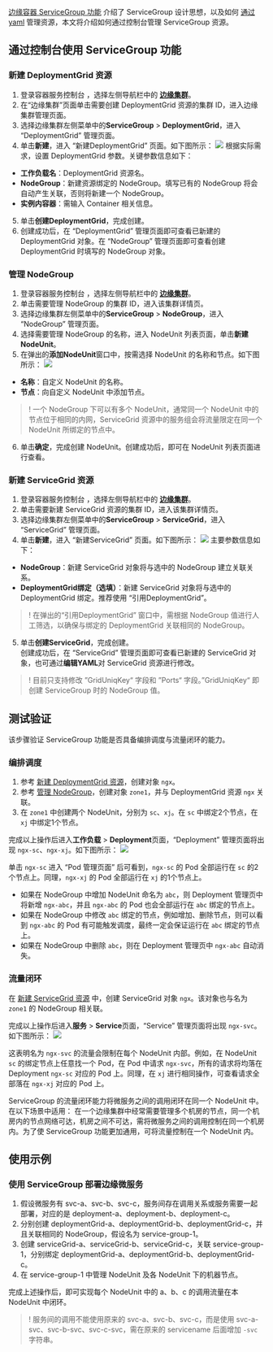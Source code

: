 
[边缘容器 ServiceGroup 功能](https://cloud.tencent.com/document/product/457/46923) 介绍了 ServiceGroup 设计思想，以及如何 [通过 yaml](https://cloud.tencent.com/document/product/457/50417) 管理资源，本文将介绍如何通过控制台管理 ServiceGroup 资源。  

 


## 通过控制台使用 ServiceGroup 功能
### 新建 DeploymentGrid 资源[](id:step1)
1. 登录容器服务控制台 ，选择左侧导航栏中的 **[边缘集群](https://console.cloud.tencent.com/tke2/edge?rid=1)**。  
2. 在“边缘集群”页面单击需要创建 DeploymentGrid 资源的集群 ID，进入边缘集群管理页面。  
3. 选择边缘集群左侧菜单中的**ServiceGroup** > **DeploymentGrid**，进入 “DeploymentGrid” 管理页面。  
4. 单击**新建**，进入 “新建DeploymentGrid” 页面。如下图所示：
![](https://main.qcloudimg.com/raw/d8ea1886b686a835cb4241b9c1943b37.png)
  根据实际需求，设置 DeploymentGrid 参数。关键参数信息如下：
 - **工作负载名**：DeploymentGrid 资源名。  
 - **NodeGroup**：新建资源绑定的 NodeGroup。填写已有的 NodeGroup 将会自动产生关联，否则将新建一个 NodeGroup。  
 - **实例内容器**：需输入 Container 相关信息。  
5. 单击**创建DeploymentGrid**，完成创建。  
6. 创建成功后，在 “DeploymentGrid” 管理页面即可查看已新建的 DeploymentGrid 对象。在 “NodeGroup” 管理页面即可查看创建 DeploymentGrid 时填写的 NodeGroup 对象。  

 
### 管理 NodeGroup[](id:step2)
1. 登录容器服务控制台 ，选择左侧导航栏中的 **[边缘集群](https://console.cloud.tencent.com/tke2/edge?rid=1)**。  
2. 单击需要管理 NodeGroup 的集群 ID，进入该集群详情页。  
3. 选择边缘集群左侧菜单中的**ServiceGroup** > **NodeGroup**，进入 “NodeGroup” 管理页面。  
4. 选择需要管理 NodeGroup 的名称，进入 NodeUnit 列表页面，单击**新建NodeUnit**。  
5. 在弹出的**添加NodeUnit**窗口中，按需选择 NodeUnit 的名称和节点。如下图所示：
![](https://main.qcloudimg.com/raw/bac9249de8649aded5e3071ff70ef9a1.png)
 - **名称**：自定义 NodeUnit 的名称。  
 - **节点**：向自定义 NodeUnit 中添加节点。  
>! 一个 NodeGroup 下可以有多个 NodeUnit，通常同一个 NodeUnit 中的节点位于相同的内网，ServiceGrid 资源中的服务组会将流量限定在同一个 NodeUnit 所绑定的节点中。  
6. 单击**确定**，完成创建 NodeUnit。创建成功后，即可在 NodeUnit 列表页面进行查看。  


### 新建 ServiceGrid 资源[](id:step3)
1. 登录容器服务控制台 ，选择左侧导航栏中的 **[边缘集群](https://console.cloud.tencent.com/tke2/edge?rid=1)**。  
2. 单击需要新建 ServiceGrid 资源的集群 ID，进入该集群详情页。  
3. 选择边缘集群左侧菜单中的**ServiceGroup** > **ServiceGrid**，进入 “ServiceGrid” 管理页面。  
4. 单击**新建**，进入 “新建ServiceGrid” 页面。如下图所示：
![](https://main.qcloudimg.com/raw/aad8ffe4689da6efcdf97c4de1ba2d68.png)
主要参数信息如下：
 - **NodeGroup**：新建 ServiceGrid 对象将与选中的 NodeGroup 建立关联关系。  
 - **DeploymentGrid绑定（选填）**：新建 ServiceGrid 对象将与选中的 DeploymentGrid 绑定。推荐使用 “引用DeploymentGrid”。  
>! 在弹出的“引用DeploymentGrid” 窗口中，需根据 NodeGroup 值进行人工筛选，以确保与绑定的 DeploymentGrid 关联相同的 NodeGroup。  
5. 单击**创建ServiceGrid**，完成创建。  
  创建成功后，在 “ServiceGrid” 管理页面即可查看已新建的 ServiceGrid 对象，也可通过**编辑YAML**对 ServiceGrid 资源进行修改。  
>!  目前只支持修改 ”GridUniqKey“ 字段和 ”Ports“ 字段。”GridUniqKey“ 即创建 ServiceGroup 时的 NodeGroup 值。  




## 测试验证
该步骤验证 ServiceGroup 功能是否具备编排调度与流量闭环的能力。  


### 编排调度
1. 参考 [新建 DeploymentGrid 资源](#step1)，创建对象 `ngx`。  
2. 参考 [管理 NodeGroup](#step2)，创建对象 `zone1`，并与 DeploymentGrid 资源 `ngx` 关联。  
3. 在 `zone1` 中创建两个 NodeUnit，分别为 `sc`、`xj`。在 `sc` 中绑定2个节点，在 `xj` 中绑定1个节点。  

完成以上操作后进入**工作负载** > **Deployment**页面，“Deployment” 管理页面将出现 `ngx-sc`、`ngx-xj`。如下图所示：
![](https://main.qcloudimg.com/raw/edea6b5a4844703c89fd4c335de5b50a.png)

单击 `ngx-sc` 进入 “Pod 管理页面” 后可看到，`ngx-sc` 的 Pod 全部运行在 `sc` 的2个节点上。同理，`ngx-xj` 的 Pod 全部运行在 `xj` 的1个节点上。  

- 如果在 NodeGroup 中增加 NodeUnit 命名为 `abc`，则 Deployment 管理页中将新增 `ngx-abc`，并且 `ngx-abc` 的 Pod 也会全部运行在 `abc` 绑定的节点上。  
- 如果在 NodeGroup 中修改 `abc` 绑定的节点，例如增加、删除节点，则可以看到 `ngx-abc` 的 Pod 有可能触发调度，最终一定会保证运行在 `abc` 绑定的节点上。  
- 如果在 NodeGroup 中删除 `abc`，则在 Deployment 管理页中 `ngx-abc` 自动消失。  





### 流量闭环
在 [新建 ServiceGrid 资源](#step3) 中，创建 ServiceGrid 对象 `ngx`。该对象也与名为 `zone1` 的 NodeGroup 相关联。  

完成以上操作后进入**服务** > **Service**页面，“Service” 管理页面将出现 `ngx-svc`。如下图所示：
![](https://main.qcloudimg.com/raw/f66fab3f7014b90cca685c35e576de1b.png)

这表明名为 `ngx-svc` 的流量会限制在每个 NodeUnit 内部。例如，在 NodeUnit `sc` 的绑定节点上任意找一个 Pod，在 Pod 中请求 `ngx-svc`，所有的请求将均落在 Deployment `ngx-sc` 对应的 Pod 上。同理，在 `xj` 进行相同操作，可查看请求全部落在 `ngx-xj` 对应的 Pod 上。  

ServiceGroup 的流量闭环能力将微服务之间的调用闭环在同一个 NodeUnit 中。在以下场景中适用：
在一个边缘集群中经常需要管理多个机房的节点，同一个机房内的节点网络可达，机房之间不可达，需将微服务之间的调用控制在同一个机房内。为了使 ServiceGroup 功能更加通用，可将流量控制在一个 NodeUnit 内。  

 
## 使用示例 
### 使用 ServiceGroup 部署边缘微服务

1. 假设微服务有 svc-a、svc-b、svc-c，服务间存在调用关系或服务需要一起部署，对应的是 deployment-a、deployment-b、deployment-c。  
2. 分别创建 deploymentGrid-a、deploymentGrid-b、deploymentGrid-c，并且关联相同的 NodeGroup，假设名为 service-group-1。  
3. 创建 serviceGrid-a、serviceGrid-b、serviceGrid-c，关联 service-group-1，分别绑定 deploymentGrid-a、deploymentGrid-b、deploymentGrid-c。  
4. 在 service-group-1 中管理 NodeUnit 及各 NodeUnit 下的机器节点。  

完成上述操作后，即可实现每个 NodeUnit 中的 a、b、c 的调用流量在本 NodeUnit 中闭环。  
>! 服务间的调用不能使用原来的 svc-a、svc-b、svc-c，而是使用 svc-a-svc、svc-b-svc、svc-c-svc，需在原来的 servicename 后面增加 `-svc` 字符串。  

 
